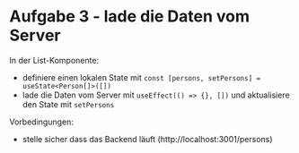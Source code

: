 # Aufgabe 3 - lade die Daten vom Server

In der List-Komponente:

* definiere einen lokalen State mit `const [persons, setPersons] = useState<Person[]>([])`
* lade die Daten vom Server mit `useEffect(() => {}, [])` und aktualisiere den State mit `setPersons`

Vorbedingungen:
- stelle sicher dass das Backend läuft (http://localhost:3001/persons)